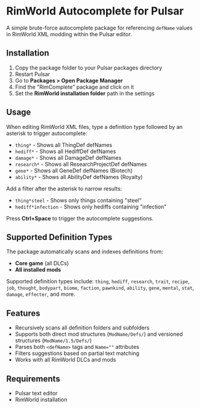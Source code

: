 # RimWorld Autocomplete for Pulsar

A simple brute-force autocomplete package for referencing `defName` values in RimWorld XML modding within the Pulsar editor.

## Installation

1. Copy the package folder to your Pulsar packages directory
2. Restart Pulsar
3. Go to **Packages > Open Package Manager**
4. Find the "RimComplete" package and click on it
5. Set the **RimWorld installation folder** path in the settings

## Usage

When editing RimWorld XML files, type a definition type followed by an asterisk to trigger autocomplete:

- `thing*` - Shows all ThingDef defNames
- `hediff*` - Shows all HediffDef defNames  
- `damage*` - Shows all DamageDef defNames
- `research*` - Shows all ResearchProjectDef defNames
- `gene*` - Shows all GeneDef defNames (Biotech)
- `ability*` - Shows all AbilityDef defNames (Royalty)

Add a filter after the asterisk to narrow results:
- `thing*steel` - Shows only things containing "steel"
- `hediff*infection` - Shows only hediffs containing "infection"

Press **Ctrl+Space** to trigger the autocomplete suggestions.

## Supported Definition Types

The package automatically scans and indexes definitions from:
- **Core game** (all DLCs)
- **All installed mods**

Supported definition types include: `thing`, `hediff`, `research`, `trait`, `recipe`, `job`, `thought`, `bodypart`, `biome`, `faction`, `pawnkind`, `ability`, `gene`, `mental`, `stat`, `damage`, `effecter`, and more.

## Features

- Recursively scans all definition folders and subfolders
- Supports both direct mod structures (`ModName/Defs/`) and versioned structures (`ModName/1.5/Defs/`)
- Parses both `<defName>` tags and `Name=""` attributes
- Filters suggestions based on partial text matching
- Works with all RimWorld DLCs and mods

## Requirements

- Pulsar text editor
- RimWorld installation

